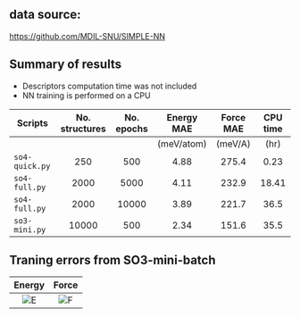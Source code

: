 ## data source:
https://github.com/MDIL-SNU/SIMPLE-NN

## Summary of results 
- Descriptors computation time was not included
- NN training is performed on a CPU

|Scripts|No. structures|No. epochs|Energy MAE| Force MAE | CPU time|  
|-------|:------------:|:--------:|:--------:|:---------:|:-------:|
|       |              |          |(meV/atom)| (meV/A)   |   (hr)  |  
|`so4-quick.py` | 250  | 500      |   4.88   |  275.4    | 0.23    |
|`so4-full.py`  |2000  | 5000     |   4.11   |  232.9    | 18.41   |
|`so4-full.py`  |2000  | 10000    |   3.89   |  221.7    | 36.5    |
|`so3-mini.py`  |10000 | 500      |   2.34   |  151.6    | 35.5    |

## Traning errors from SO3-mini-batch

Energy            |  Force |
:-------------------------:|:-------------------------:
![E](https://github.com/qzhu2017/PyXtal_FF/blob/master/docs/imgs/SiO2_E.png)  |  ![F](https://github.com/qzhu2017/PyXtal_FF/blob/master/docs/imgs/SiO2_F.png)|
